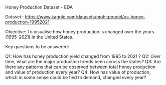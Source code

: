 Honey Production Dataset - EDA

Dataset : https://www.kaggle.com/datasets/mohitpoudel/us-honey-production-19952021

Objective:
To visualise how honey production is changed over the years (1995–2021) in the United States.

Key questions to be answered:

Q1: How has honey production yield changed from 1995 to 2021 ?
Q2: Over time, what are the major production trends been across the states?
Q3: Are there any patterns that can be observed between total honey production and value of production every year? 
Q4: How has value of production, which in some sense could be tied to demand, changed every year?
